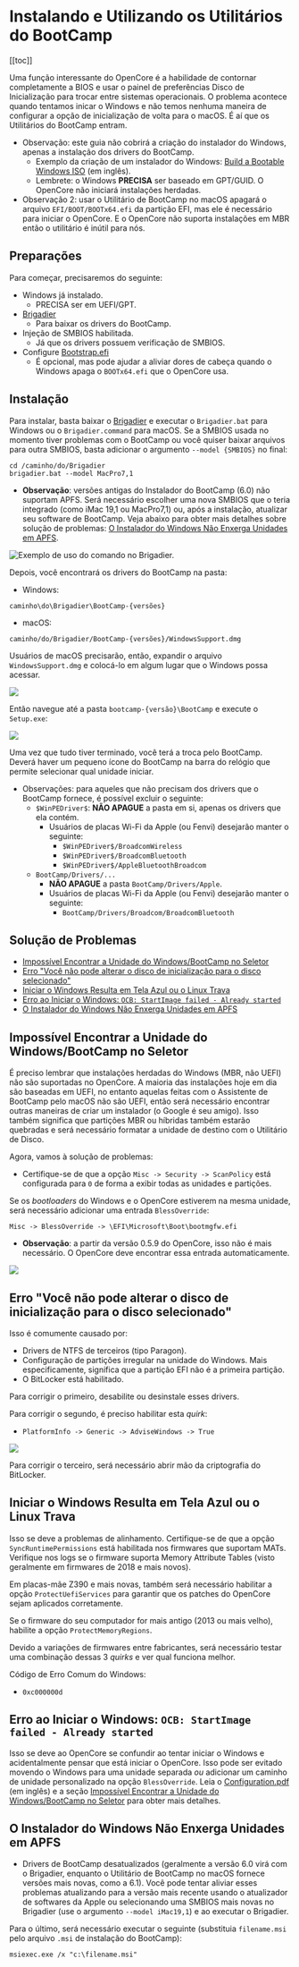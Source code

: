# Instalando e Utilizando os Utilitários do BootCamp

[[toc]]

Uma função interessante do OpenCore é a habilidade de contornar completamente a BIOS e usar o painel de preferências Disco de Inicialização para trocar entre sistemas operacionais. O problema acontece quando tentamos inicar o Windows e não temos nenhuma maneira de configurar a opção de inicialização de volta para o macOS. É aí que os Utilitários do BootCamp entram.

* Observação: este guia não cobrirá a criação do instalador do Windows, apenas a instalação dos drivers do BootCamp.
  * Exemplo da criação de um instalador do Windows: [Build a Bootable Windows ISO](https://www.freecodecamp.org/news/how-make-a-windows-10-usb-using-your-mac-build-a-bootable-iso-from-your-macs-terminal/) (em inglês).
  * Lembrete: o Windows **PRECISA** ser baseado em GPT/GUID. O OpenCore não iniciará instalações herdadas.
* Observação 2: usar o Utilitário de BootCamp no macOS apagará o arquivo `EFI/BOOT/BOOTx64.efi` da partição EFI, mas ele é necessário para iniciar o OpenCore. E o OpenCore não suporta instalações em MBR então o utilitário é inútil para nós.

## Preparações

Para começar, precisaremos do seguinte:

* Windows já instalado.
  * PRECISA ser em UEFI/GPT.
* [Brigadier](https://github.com/corpnewt/brigadier)
  * Para baixar os drivers do BootCamp.
* Injeção de SMBIOS habilitada.
  * Já que os drivers possuem verificação de SMBIOS.
* Configure [Bootstrap.efi](/post-install/multiboot/bootstrap.md)
  * É opcional, mas pode ajudar a aliviar dores de cabeça quando o Windows apaga o `BOOTx64.efi` que o OpenCore usa.

## Instalação

Para instalar, basta baixar o [Brigadier](https://github.com/corpnewt/brigadier) e executar o `Brigadier.bat` para Windows ou o `Brigadier.command` para macOS. Se a SMBIOS usada no momento tiver problemas com o BootCamp ou você quiser baixar arquivos para outra SMBIOS, basta adicionar o argumento `--model {SMBIOS}` no final:

```
cd /caminho/do/Brigadier
brigadier.bat --model MacPro7,1
```

* **Observação**: versões antigas do Instalador do BootCamp (6.0) não suportam APFS. Será necessário escolher uma nova SMBIOS que o teria integrado (como iMac 19,1 ou MacPro7,1) ou, após a instalação, atualizar seu software de BootCamp. Veja abaixo para obter mais detalhes sobre solução de problemas: [O Instalador do Windows Não Enxerga Unidades em APFS](#o-instalador-do-windows-não-enxerga-unidades-em-apfs).

![Exemplo de uso do comando no Brigadier.](../images/bootcamp-md/extension.png)

Depois, você encontrará os drivers do BootCamp na pasta:

* Windows:

```
caminho\do\Brigadier\BootCamp-{versões}
```

* macOS:

```
caminho/do/Brigadier/BootCamp-{versões}/WindowsSupport.dmg
```

Usuários de macOS precisarão, então, expandir o arquivo `WindowsSupport.dmg` e colocá-lo em algum lugar que o Windows possa acessar.

![](../images/bootcamp-md/done.png)

Então navegue até a pasta `bootcamp-{versão}\BootCamp` e execute o `Setup.exe`:

![](../images/bootcamp-md/location.png)

Uma vez que tudo tiver terminado, você terá a troca pelo BootCamp. Deverá haver um pequeno ícone do BootCamp na barra do relógio que permite selecionar qual unidade iniciar.

* Observações: para aqueles que não precisam dos drivers que o BootCamp fornece, é possível excluir o seguinte:
  * `$WinPEDriver$`: **NÃO APAGUE** a pasta em si, apenas os drivers que ela contém.
    * Usuários de placas Wi-Fi da Apple (ou Fenvi) desejarão manter o seguinte:
      * `$WinPEDriver$/BroadcomWireless`
      * `$WinPEDriver$/BroadcomBluetooth`
      * `$WinPEDriver$/AppleBluetoothBroadcom`
  * `BootCamp/Drivers/...`
    * **NÃO APAGUE** a pasta `BootCamp/Drivers/Apple`.
    * Usuários de placas Wi-Fi da Apple (ou Fenvi) desejarão manter o seguinte:
      * `BootCamp/Drivers/Broadcom/BroadcomBluetooth`

## Solução de Problemas

* [Impossível Encontrar a Unidade do Windows/BootCamp no Seletor](#impossível-encontrar-a-unidade-do-windowsbootcamp-no-seletor)
* [Erro "Você não pode alterar o disco de inicialização para o disco selecionado"](#erro-você-não-pode-alterar-o-disco-de-inicialização-para-o-disco-selecionado)
* [Iniciar o Windows Resulta em Tela Azul ou o Linux Trava](#iniciar-o-windows-resulta-em-tela-azul-ou-o-linux-trava)
* [Erro ao Iniciar o Windows: `OCB: StartImage failed - Already started`](#erro-ao-iniciar-o-windows-ocb-startimage-failed---already-started)
* [O Instalador do Windows Não Enxerga Unidades em APFS](#o-instalador-do-windows-não-enxerga-unidades-em-apfs)

## Impossível Encontrar a Unidade do Windows/BootCamp no Seletor

É preciso lembrar que instalações herdadas do Windows (MBR, não UEFI) não são suportadas no OpenCore. A maioria das instalações hoje em dia são baseadas em UEFI, no entanto aquelas feitas com o Assistente de BootCamp pelo macOS não são UEFI, então será necessário encontrar outras maneiras de criar um instalador (o Google é seu amigo). Isso também significa que partições MBR ou híbridas também estarão quebradas e será necessário formatar a unidade de destino com o Utilitário de Disco.

Agora, vamos à solução de problemas:

* Certifique-se de que a opção `Misc -> Security -> ScanPolicy` está configurada para `0` de forma a exibir todas as unidades e partições.

Se os *bootloaders* do Windows e o OpenCore estiverem na mesma unidade, será necessário adicionar uma entrada `BlessOverride`:

```
Misc -> BlessOverride -> \EFI\Microsoft\Boot\bootmgfw.efi
```

* **Observação**: a partir da versão 0.5.9 do OpenCore, isso não é mais necessário. O OpenCore deve encontrar essa entrada automaticamente.

![](../images/win-md/blessoverride.png)

## Erro "Você não pode alterar o disco de inicialização para o disco selecionado"

Isso é comumente causado por:

* Drivers de NTFS de terceiros (tipo Paragon).
* Configuração de partições irregular na unidade do Windows. Mais especificamente, significa que a partição EFI não é a primeira partição.
* O BitLocker está habilitado.

Para corrigir o primeiro, desabilite ou desinstale esses drivers.

Para corrigir o segundo, é preciso habilitar esta *quirk*:

* `PlatformInfo -> Generic -> AdviseWindows -> True`

![](../images/bootcamp-md/error.png)

Para corrigir o terceiro, será necessário abrir mão da criptografia do BitLocker.

## Iniciar o Windows Resulta em Tela Azul ou o Linux Trava

Isso se deve a problemas de alinhamento. Certifique-se de que a opção `SyncRuntimePermissions` está habilitada nos firmwares que suportam MATs. Verifique nos logs se o firmware suporta Memory Attribute Tables (visto geralmente em firmwares de 2018 e mais novos).

Em placas-mãe Z390 e mais novas, também será necessário habilitar a opção `ProtectUefiServices` para garantir que os patches do OpenCore sejam aplicados corretamente.

Se o firmware do seu computador for mais antigo (2013 ou mais velho), habilite a opção `ProtectMemoryRegions`.

Devido a variações de firmwares entre fabricantes, será necessário testar uma combinação dessas 3 *quirks* e ver qual funciona melhor.

Código de Erro Comum do Windows:

* `0xc000000d`

## Erro ao Iniciar o Windows: `OCB: StartImage failed - Already started`

Isso se deve ao OpenCore se confundir ao tentar iniciar o Windows e acidentalmente pensar que está iniciar o OpenCore. Isso pode ser evitado movendo o Windows para uma unidade separada *ou* adicionar um caminho de unidade personalizado na opção `BlessOverride`. Leia o [Configuration.pdf](https://github.com/acidanthera/OpenCorePkg/blob/master/Docs/Configuration.pdf) (em inglês) e a seção [Impossível Encontrar a Unidade do Windows/BootCamp no Seletor](#impossível-encontrar-a-unidade-do-windowsbootcamp-no-seletor) para obter mais detalhes.

## O Instalador do Windows Não Enxerga Unidades em APFS

* Drivers de BootCamp desatualizados (geralmente a versão 6.0 virá com o Brigadier, enquanto o Utilitário de BootCamp no macOS fornece versões mais novas, como a 6.1). Você pode tentar aliviar esses problemas atualizando para a versão mais recente usando o atualizador de softwares da Apple ou selecionando uma SMBIOS mais novas no Brigadier (use o argumento `--model iMac19,1`) e ao executar o Brigadier.

Para o último, será necessário executar o seguinte (substituia `filename.msi` pelo arquivo `.msi` de instalação do BootCamp):

```
msiexec.exe /x "c:\filename.msi"
```

